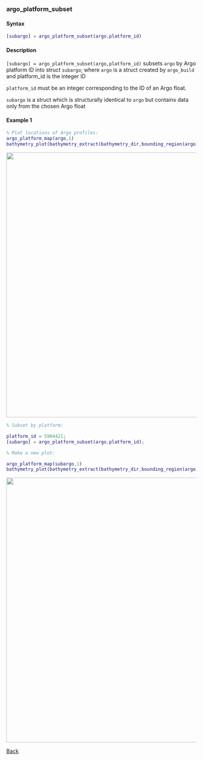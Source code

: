### argo_platform_subset

#### Syntax

```Matlab
[subargo] = argo_platform_subset(argo,platform_id) 
```
#### Description

``[subargo] = argo_platform_subset(argo,platform_id)`` subsets ``argo`` by Argo platform ID into struct ``subargo``; where ``argo`` is a struct created by ``argo_build`` and platform_id is the integer ID

``platform_id`` must be an integer corresponding to the ID of an Argo float.

``subargo`` is a struct which is structurally identical to ``argo`` but contains data only from the chosen Argo float

#### Example 1

```Matlab
% Plot locations of Argo profiles:
argo_platform_map(argo,1)
bathymetry_plot(bathymetry_extract(bathymetry_dir,bounding_region(argo)),'2Dcontour')
```

<img src="https://user-images.githubusercontent.com/24570061/88316847-6955da80-cce6-11ea-8bb0-d9d0523a3a29.png" width="700">

```Matlab
% Subset by platform:

platform_id = 5904421;
[subargo] = argo_platform_subset(argo,platform_id);

% Make a new plot:

argo_platform_map(subargo,1)
bathymetry_plot(bathymetry_extract(bathymetry_dir,bounding_region(argo)),'2Dcontour')

```

<img src="https://user-images.githubusercontent.com/24570061/88324607-ec306280-ccf1-11ea-8f9a-81320046ccf4.png" width="700">

[Back](https://github.com/lnferris/ocean_data_tools#additional-functions-for-inspecting-argo-data-1)

